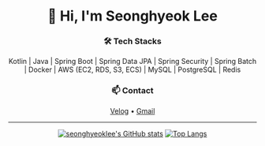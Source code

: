 <div align="center">

# 👋 Hi, I'm Seonghyeok Lee

### 🛠 Tech Stacks
Kotlin | Java | Spring Boot | Spring Data JPA | Spring Security | Spring Batch | Docker | AWS (EC2, RDS, S3, ECS) | MySQL | PostgreSQL | Redis

### 📫 Contact
[Velog](https://velog.io/@shlee327) • [Gmail](mailto:dltjdgur327@gmail.com)

---

[![seonghyeoklee's GitHub stats](https://github-readme-stats.vercel.app/api?username=seonghyeoklee&show_icons=true&hide_title=true)](https://github.com/seonghyeoklee)
[![Top Langs](https://github-readme-stats.vercel.app/api/top-langs/?username=seonghyeoklee&layout=compact&hide_title=true)](https://github.com/seonghyeoklee)

</div>
